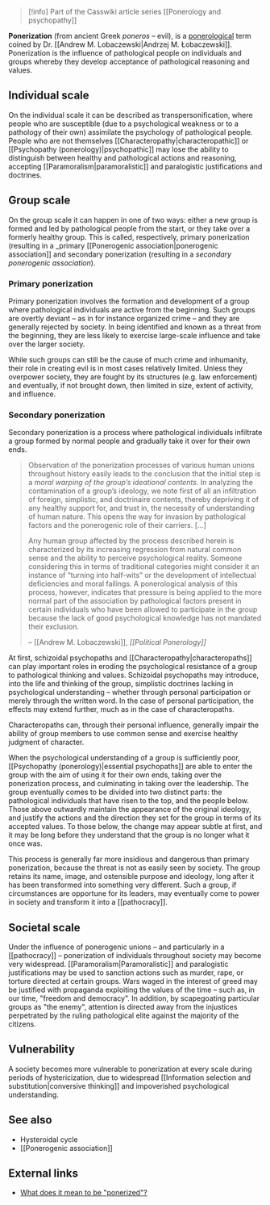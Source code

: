 > [!info] Part of the Casswiki article series [[Ponerology and psychopathy]]

**Ponerization** (from ancient Greek _poneros_ – evil), is a [ponerological]([[Ponerology]]) term coined by Dr. [[Andrew M. Lobaczewski|Andrzej M. Łobaczewski]]. Ponerization is the influence of pathological people on individuals and groups whereby they develop acceptance of pathological reasoning and values.

Individual scale
----------------

On the individual scale it can be described as transpersonification, where people who are susceptible (due to a psychological weakness or to a pathology of their own) assimilate the psychology of pathological people. People who are not themselves [[Characteropathy|characteropathic]] or [[Psychopathy (ponerology)|psychopathic]] may lose the ability to distinguish between healthy and pathological actions and reasoning, accepting [[Paramoralism|paramoralistic]] and paralogistic justifications and doctrines.

Group scale
-----------

On the group scale it can happen in one of two ways: either a new group is formed and led by pathological people from the start, or they take over a formerly healthy group. This is called, respectively, primary ponerization (resulting in a _primary [[Ponerogenic association|ponerogenic association]] and secondary ponerization (resulting in a _secondary ponerogenic association_).

### Primary ponerization

Primary ponerization involves the formation and development of a group where pathological individuals are active from the beginning. Such groups are overtly deviant – as in for instance organized crime – and they are generally rejected by society. In being identified and known as a threat from the beginning, they are less likely to exercise large-scale influence and take over the larger society.

While such groups can still be the cause of much crime and inhumanity, their role in creating evil is in most cases relatively limited. Unless they overpower society, they are fought by its structures (e.g. law enforcement) and eventually, if not brought down, then limited in size, extent of activity, and influence.

### Secondary ponerization

Secondary ponerization is a process where pathological individuals infiltrate a group formed by normal people and gradually take it over for their own ends.

> Observation of the ponerization processes of various human unions throughout history easily leads to the conclusion that the initial step is a _moral warping of the group’s ideational contents_. In analyzing the contamination of a group’s ideology, we note first of all an infiltration of foreign, simplistic, and doctrinaire contents, thereby depriving it of any healthy support for, and trust in, the necessity of understanding of human nature. This opens the way for invasion by pathological factors and the ponerogenic role of their carriers. \[…\]
> 
> Any human group affected by the process described herein is characterized by its increasing regression from natural common sense and the ability to perceive psychological reality. Someone considering this in terms of traditional categories might consider it an instance of “turning into half-wits” or the development of intellectual deficiencies and moral failings. A ponerological analysis of this process, however, indicates that pressure is being applied to the more normal part of the association by pathological factors present in certain individuals who have been allowed to participate in the group because the lack of good psychological knowledge has not mandated their exclusion.
> 
> – [[Andrew M. Lobaczewski]], _[[Political Ponerology]]_

At first, schizoidal psychopaths and [[Characteropathy|characteropaths]] can play important roles in eroding the psychological resistance of a group to pathological thinking and values. Schizoidal psychopaths may introduce, into the life and thinking of the group, simplistic doctrines lacking in psychological understanding – whether through personal participation or merely through the written word. In the case of personal participation, the effects may extend further, much as in the case of characteropaths.

Characteropaths can, through their personal influence, generally impair the ability of group members to use common sense and exercise healthy judgment of character.

When the psychological understanding of a group is sufficiently poor, [[Psychopathy (ponerology)|essential psychopaths]] are able to enter the group with the aim of using it for their own ends, taking over the ponerization process, and culminating in taking over the leadership. The group eventually comes to be divided into two distinct parts: the pathological individuals that have risen to the top, and the people below. Those above outwardly maintain the appearance of the original ideology, and justify the actions and the direction they set for the group in terms of its accepted values. To those below, the change may appear subtle at first, and it may be long before they understand that the group is no longer what it once was.

This process is generally far more insidious and dangerous than primary ponerization, because the threat is not as easily seen by society. The group retains its name, image, and ostensible purpose and ideology, long after it has been transformed into something very different. Such a group, if circumstances are opportune for its leaders, may eventually come to power in society and transform it into a [[pathocracy]].

Societal scale
--------------

Under the influence of ponerogenic unions – and particularly in a [[pathocracy]] – ponerization of individuals throughout society may become very widespread. [[Paramoralism|Paramoralistic]] and paralogistic justifications may be used to sanction actions such as murder, rape, or torture directed at certain groups. Wars waged in the interest of greed may be justified with propaganda exploiting the values of the time – such as, in our time, "freedom and democracy". In addition, by scapegoating particular groups as "the enemy", attention is directed away from the injustices perpetrated by the ruling pathological elite against the majority of the citizens.

Vulnerability
-------------

A society becomes more vulnerable to ponerization at every scale during periods of hystericization, due to widespread [[Information selection and substitution|conversive thinking]] and impoverished psychological understanding.

See also
--------

*   Hysteroidal cycle
*   [[Ponerogenic association]]

External links
--------------

*   [What does it mean to be "ponerized"?](http://ponerology.blogspot.com/2007/04/what-does-it-mean-to-be.html)
